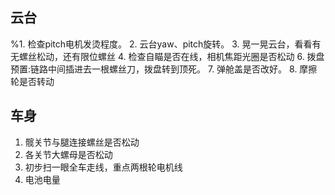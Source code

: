 ## 云台
%1. 检查pitch电机发烫程度。 
2. 云台yaw、pitch旋转。 
3. 晃一晃云台，看看有无螺丝松动，还有限位螺丝
4. 检查自瞄是否在线，相机焦距光圈是否松动 
6. 拨盘预置:链路中间插进去一根螺丝刀，拨盘转到顶死。 
7. 弹舱盖是否改好。
8. 摩擦轮是否转动

## 车身
1. 髋关节与腿连接螺丝是否松动
2. 各关节大螺母是否松动
3. 初步扫一眼全车走线，重点两根轮电机线
4. 电池电量